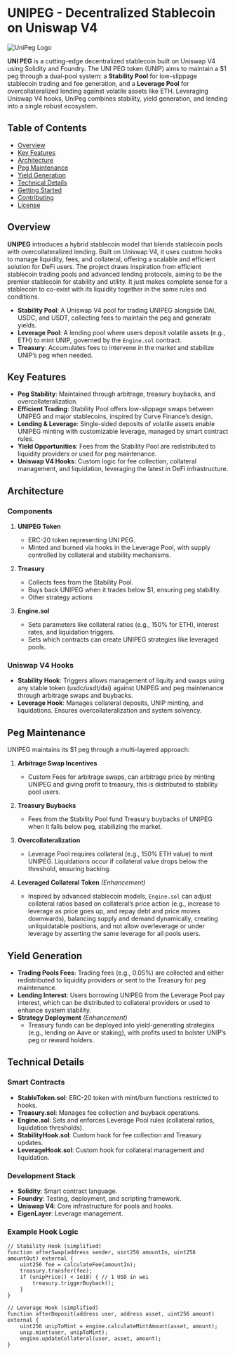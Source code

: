# UNIPEG - Decentralized Stablecoin on Uniswap V4

![UniPeg Logo](https://via.placeholder.com/150) <!-- Replace with actual logo URL -->

**UNI PEG** is a cutting-edge decentralized stablecoin built on Uniswap V4 using Solidity and Foundry. The UNI PEG token (UNIP) aims to maintain a $1 peg through a dual-pool system: a **Stability Pool** for low-slippage stablecoin trading and fee generation, and a **Leverage Pool** for overcollateralized lending against volatile assets like ETH. Leveraging Uniswap V4 hooks, UniPeg combines stability, yield generation, and lending into a single robust ecosystem.

## Table of Contents
- [Overview](#overview)
- [Key Features](#key-features)
- [Architecture](#architecture)
- [Peg Maintenance](#peg-maintenance)
- [Yield Generation](#yield-generation)
- [Technical Details](#technical-details)
- [Getting Started](#getting-started)
- [Contributing](#contributing)
- [License](#license)

## Overview

**UNIPEG** introduces a hybrid stablecoin model that blends stablecoin pools with overcollateralized lending. Built on Uniswap V4, it uses custom hooks to manage liquidity, fees, and collateral, offering a scalable and efficient solution for DeFi users. The project draws inspiration from efficient stablecoin trading pools and advanced lending protocols, aiming to be the premier stablecoin for stability and utility. It just makes complete sense for a stablecoin to co-exist with its liquidity together in the same rules and conditions.

- **Stability Pool**: A Uniswap V4 pool for trading UNIPEG alongside DAI, USDC, and USDT, collecting fees to maintain the peg and generate yields.
- **Leverage Pool**: A lending pool where users deposit volatile assets (e.g., ETH) to mint UNIP, governed by the `Engine.sol` contract.
- **Treasury**: Accumulates fees to intervene in the market and stabilize UNIP’s peg when needed.

## Key Features

- **Peg Stability**: Maintained through arbitrage, treasury buybacks, and overcollateralization.
- **Efficient Trading**: Stability Pool offers low-slippage swaps between UNIPEG and major stablecoins, inspired by Curve Finance’s design.
- **Lending & Leverage**: Single-sided deposits of volatile assets enable UNIPEG minting with customizable leverage, managed by smart contract rules.
- **Yield Opportunities**: Fees from the Stability Pool are redistributed to liquidity providers or used for peg maintenance.
- **Uniswap V4 Hooks**: Custom logic for fee collection, collateral management, and liquidation, leveraging the latest in DeFi infrastructure.

## Architecture

### Components

1. **UNIPEG Token**  
   - ERC-20 token representing UNI PEG.
   - Minted and burned via hooks in the Leverage Pool, with supply controlled by collateral and stability mechanisms.

2. **Treasury**  
   - Collects fees from the Stability Pool.
   - Buys back UNIPEG when it trades below $1, ensuring peg stability.
   - Other strategy actions

3. **Engine.sol**  
   - Sets parameters like collateral ratios (e.g., 150% for ETH), interest rates, and liquidation triggers.
   - Sets which contracts can create UNIPEG strategies like leveraged pools.

### Uniswap V4 Hooks
- **Stability Hook**: Triggers allows management of liquity and swaps using any stable token (usdc/usdt/dai) against UNIPEG and peg maintenance through arbitrage swaps and buybacks.
- **Leverage Hook**: Manages collateral deposits, UNIP minting, and liquidations. Ensures overcollateralization and system solvency.

## Peg Maintenance

UNIPEG maintains its $1 peg through a multi-layered approach:

1. **Arbitrage Swap Incentives**  
   - Custom Fees for arbitrage swaps, can arbitrage price by minting UNIPEG and giving profit to treasury, this is distributed to stability pool users.
     
2. **Treasury Buybacks**  
   - Fees from the Stability Pool fund Treasury buybacks of UNIPEG when it falls below peg, stabilizing the market.
3. **Overcollateralization**  
   - Leverage Pool requires collateral (e.g., 150% ETH value) to mint UNIPEG. Liquidations occur if collateral value drops below the threshold, ensuring backing.

4. **Leveraged Collateral Token** *(Enhancement)*  
   - Inspired by advanced stablecoin models, `Engine.sol` can adjust collateral ratios based on collateral’s price action (e.g., increase to leverage as price goes up, and repay debt and price moves downwards), balancing supply and demand dynamically, creating unliquidatable positions, and not allow overleverage or under leverage by asserting the same leverage for all pools users.

## Yield Generation

- **Trading Pools Fees**: Trading fees (e.g., 0.05%) are collected and either redistributed to liquidity providers or sent to the Treasury for peg maintenance.
- **Lending Interest**: Users borrowing UNIPEG from the Leverage Pool pay interest, which can be distributed to collateral providers or used to enhance system stability.
- **Strategy Deployment** *(Enhancement)*  
   - Treasury funds can be deployed into yield-generating strategies (e.g., lending on Aave or staking), with profits used to bolster UNIP’s peg or reward holders.

## Technical Details

### Smart Contracts
- **StableToken.sol**: ERC-20 token with mint/burn functions restricted to hooks.
- **Treasury.sol**: Manages fee collection and buyback operations.
- **Engine.sol**: Sets and enforces Leverage Pool rules (collateral ratios, liquidation thresholds).
- **StabilityHook.sol**: Custom hook for fee collection and Treasury updates.
- **LeverageHook.sol**: Custom hook for collateral management and liquidation.

### Development Stack
- **Solidity**: Smart contract language.
- **Foundry**: Testing, deployment, and scripting framework.
- **Uniswap V4**: Core infrastructure for pools and hooks.
- **EigenLayer**: Leverage management.

### Example Hook Logic
```solidity
// Stability Hook (simplified)
function afterSwap(address sender, uint256 amountIn, uint256 amountOut) external {
    uint256 fee = calculateFee(amountIn);
    treasury.transfer(fee);
    if (unipPrice() < 1e18) { // 1 USD in wei
        treasury.triggerBuyback();
    }
}

// Leverage Hook (simplified)
function afterDeposit(address user, address asset, uint256 amount) external {
    uint256 unipToMint = engine.calculateMintAmount(asset, amount);
    unip.mint(user, unipToMint);
    engine.updateCollateral(user, asset, amount);
}
